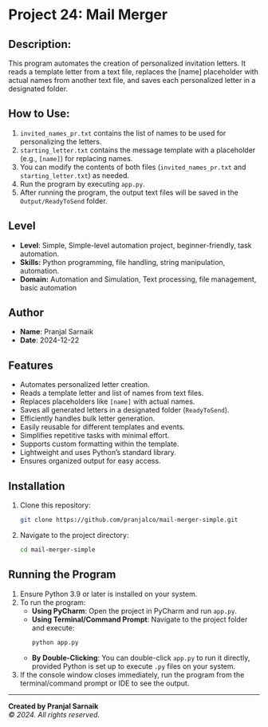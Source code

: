 # Project 24: Mail Merger

## Description:
This program automates the creation of personalized invitation letters. It reads a template letter from a text file,
replaces the [name] placeholder with actual names from another text file, and saves each personalized letter in a
designated folder.

## How to Use:
1. `invited_names_pr.txt` contains the list of names to be used for personalizing the letters.  
2. `starting_letter.txt` contains the message template with a placeholder (e.g., `[name]`) for replacing names.  
3. You can modify the contents of both files (`invited_names_pr.txt` and `starting_letter.txt`) as needed.  
4. Run the program by executing `app.py`.  
5. After running the program, the output text files will be saved in the `Output/ReadyToSend` folder.   

## Level
- **Level**: Simple, Simple-level automation project, beginner-friendly, task automation.
- **Skills:** Python programming, file handling, string manipulation, automation.
- **Domain:** Automation and Simulation, Text processing, file management, basic automation

## Author
- **Name**: Pranjal Sarnaik
- **Date**: 2024-12-22

## Features
- Automates personalized letter creation.
- Reads a template letter and list of names from text files.
- Replaces placeholders like `[name]` with actual names.
- Saves all generated letters in a designated folder (`ReadyToSend`).
- Efficiently handles bulk letter generation.
- Easily reusable for different templates and events.
- Simplifies repetitive tasks with minimal effort.
- Supports custom formatting within the template.
- Lightweight and uses Python’s standard library.
- Ensures organized output for easy access.

## Installation
1. Clone this repository:
   ```bash
   git clone https://github.com/pranjalco/mail-merger-simple.git

2. Navigate to the project directory:
   ```bash
   cd mail-merger-simple

## Running the Program
1. Ensure Python 3.9 or later is installed on your system.
2. To run the program:
   - **Using PyCharm**: Open the project in PyCharm and run `app.py`.
   - **Using Terminal/Command Prompt**: Navigate to the project folder and execute:
     ```bash
     python app.py
     ```
   - **By Double-Clicking**: You can double-click `app.py` to run it directly, provided Python is set up to execute `.py` files on your system.
3. If the console window closes immediately, run the program from the terminal/command prompt or IDE to see the output.


---
**Created by Pranjal Sarnaik**  
*© 2024. All rights reserved.*

